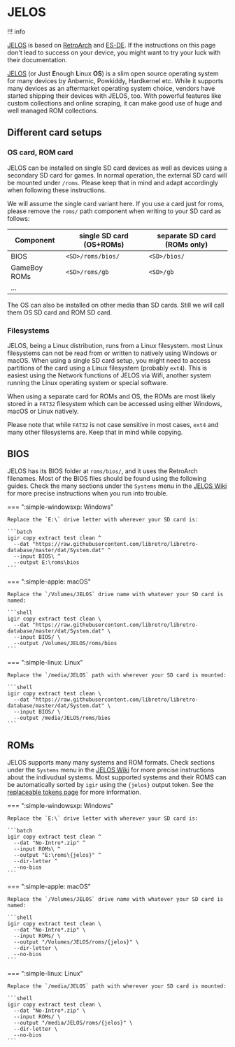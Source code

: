 # JELOS

!!! info

[JELOS](https://jelos.org) is based on [RetroArch](https://www.retroarch.com/) and [ES-DE](../desktop/es-de.md). If the instructions on this page don't lead to success on your device, you might want to try your luck with their documentation.

[JELOS](https://jelos.org) (or **J**ust **E**nough **L**inux **OS**) is a slim open source operating system for many devices by Anbernic, Powkiddy, Hardkernel etc. While it supports many devices as an aftermarket operating system choice, vendors have started shipping their devices with JELOS, too. With powerful features like custom collections and online scraping, it can make good use of huge and well managed ROM collections.

## Different card setups

### OS card, ROM card

JELOS can be installed on single SD card devices as well as devices using a secondary SD card for games. In normal operation, the external SD card will be mounted under `/roms`. Please keep that in mind and adapt accordingly when following these instructions.

We will assume the single card variant here. If you use a card just for roms, please remove the `roms/` path component when writing to your SD card as follows:

| Component     | single SD card (OS+ROMs) | separate SD card (ROMs only) |
|---------------|--------------------------|------------------------------|
| BIOS          | `<SD>/roms/bios/`        | `<SD>/bios/`                 |
| GameBoy ROMs  | `<SD>/roms/gb`           | `<SD>/gb`                    |
| ...           |                          |                              |

The OS can also be installed on other media than SD cards. Still we will call them OS SD card and ROM SD card.

### Filesystems

JELOS, being a Linux distribution, runs from a Linux filesystem. most Linux filesystems can not be read from or written to natively using Windows or macOS. When using a single SD card setup, you might need to access partitions of the card using a Linux filesystem (probably `ext4`). This is easiest using the Network functions of JELOS via Wifi, another system running the Linux operating system or special software.

When using a separate card for ROMs and OS, the ROMs are most likely stored in a `FAT32` filesystem which can be accessed using either Windows, macOS or Linux natively.

Please note that while `FAT32` is not case sensitive in most cases, `ext4` and many other filesystems are. Keep that in mind while copying.

## BIOS

JELOS has its BIOS folder at `roms/bios/`, and it uses the RetroArch filenames. Most of the BIOS files should be found using the following guides. Check the many sections under the `Systems` menu in the [JELOS Wiki](https://jelos.org/) for more precise instructions when you run into trouble.

=== ":simple-windowsxp: Windows"

    Replace the `E:\` drive letter with wherever your SD card is:

    ```batch
    igir copy extract test clean ^
      --dat "https://raw.githubusercontent.com/libretro/libretro-database/master/dat/System.dat" ^
      --input BIOS\ ^
      --output E:\roms\bios
    ```

=== ":simple-apple: macOS"

    Replace the `/Volumes/JELOS` drive name with whatever your SD card is named:

    ```shell
    igir copy extract test clean \
      --dat "https://raw.githubusercontent.com/libretro/libretro-database/master/dat/System.dat" \
      --input BIOS/ \
      --output /Volumes/JELOS/roms/bios
    ```

=== ":simple-linux: Linux"

    Replace the `/media/JELOS` path with wherever your SD card is mounted:

    ```shell
    igir copy extract test clean \
      --dat "https://raw.githubusercontent.com/libretro/libretro-database/master/dat/System.dat" \
      --input BIOS/ \
      --output /media/JELOS/roms/bios
    ```

## ROMs

JELOS supports many many systems and ROM formats. Check sections under the `Systems` menu in the [JELOS Wiki](https://jelos.org/) for more precise instructions about the indivudual systems. Most supported systems and their ROMS can be automatically sorted by `igir` using the `{jelos}` output token. See the [replaceable tokens page](../../output/tokens.md) for more information.

=== ":simple-windowsxp: Windows"

    Replace the `E:\` drive letter with wherever your SD card is:

    ```batch
    igir copy extract test clean ^
      --dat "No-Intro*.zip" ^
      --input ROMs\ ^
      --output "E:\roms\{jelos}" ^
      --dir-letter ^
      --no-bios
    ```

=== ":simple-apple: macOS"

    Replace the `/Volumes/JELOS` drive name with whatever your SD card is named:

    ```shell
    igir copy extract test clean \
      --dat "No-Intro*.zip" \
      --input ROMs/ \
      --output "/Volumes/JELOS/roms/{jelos}" \
      --dir-letter \
      --no-bios
    ```

=== ":simple-linux: Linux"

    Replace the `/media/JELOS` path with wherever your SD card is mounted:

    ```shell
    igir copy extract test clean \
      --dat "No-Intro*.zip" \
      --input ROMs/ \
      --output "/media/JELOS/roms/{jelos}" \
      --dir-letter \
      --no-bios
    ```
